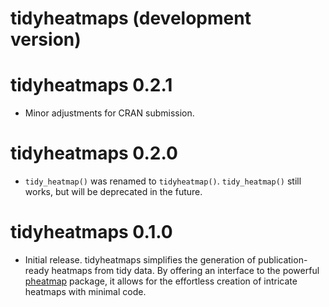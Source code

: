 # tidyheatmaps (development version)

# tidyheatmaps 0.2.1

* Minor adjustments for CRAN submission.

# tidyheatmaps 0.2.0

* `tidy_heatmap()` was renamed to `tidyheatmap()`. `tidy_heatmap()` still works, 
but will be deprecated in the future.

# tidyheatmaps 0.1.0

* Initial release. tidyheatmaps simplifies the generation of publication-ready heatmaps from tidy data. By offering an interface to the powerful [pheatmap](https://github.com/raivokolde/pheatmap) package, it allows for the effortless creation of intricate heatmaps with minimal code.
